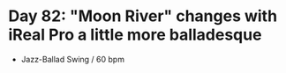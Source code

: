 # Day 82: "Moon River" changes with iReal Pro a little more balladesque

- Jazz-Ballad Swing / 60 bpm
